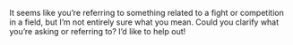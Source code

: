 It seems like you’re referring to something related to a fight or competition in a field, but I’m not entirely sure what you mean. Could you clarify what you’re asking or referring to? I’d like to help out!
